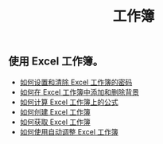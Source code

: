 ﻿---
title: 工作簿
second_title: Aspose.Cells Cloud Documen
type: docs
url: /zh/workbook/
aliases: [/working-with-workbook/]
keywords: Working with workbook on an Excel file
description: Aspose.Cells Cloud REST API 支持在 Excel 文件上使用工作簿。SDK 支持多种开发语言。其中包括 Android、C#、Go、Java、NodeJS、Perl、PHP、Python、Ruby 和 swift
weight: 100
kwords: Excel, Office 云, REST API, 电子表格, PDF, CSV, Json, Markdwon, 工作簿
---
## 使用 Excel 工作簿。

- [如何设置和清除 Excel 工作簿的密码](/cells/zh/workbook/password/)
- [如何在 Excel 工作簿中添加和删除背景](/cells/zh/workbook/background/)
- [如何计算 Excel 工作簿上的公式](/cells/zh/workbook/calculate-all-formulas/)
- [如何创建 Excel 工作簿](/cells/zh/workbook/create/)
- [如何获取 Excel 工作簿](/cells/zh/workbook/get/)
- [如何使用自动调整 Excel 工作簿](/cells/zh/workbook/autofit/)
